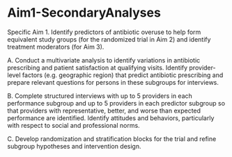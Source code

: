 # Aim1-SecondaryAnalyses
Specific Aim 1. Identify predictors of antibiotic overuse to help form equivalent study groups (for the
randomized trial in Aim 2) and identify treatment moderators (for Aim 3).

A. Conduct a multivariate analysis to identify variations in antibiotic prescribing and patient satisfaction at qualifying visits. Identify provider-level factors (e.g. geographic region) that predict antibiotic prescribing
and prepare relevant questions for persons in these subgroups for interviews.

B. Complete structured interviews with up to 5 providers in each performance subgroup and up to 5 providers
in each predictor subgroup so that providers with representative, better, and worse than expected performance are identified. Identify attitudes and behaviors, particularly with respect to social and professional norms.

C. Develop randomization and stratification blocks for the trial and refine subgroup hypotheses and
intervention design.
